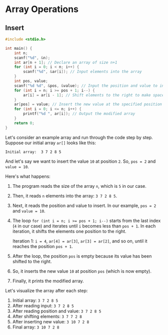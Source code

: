 # Array Operations

## Insert

```c
#include <stdio.h>

int main() {
    int n;
    scanf("%d", &n);
    int ar[n + 1]; // Declare an array of size n+1
    for (int i = 0; i < n; i++) {
        scanf("%d", &ar[i]); // Input elements into the array
    }
    int pos, value;
    scanf("%d %d", &pos, &value); // Input the position and value to insert
    for (int i = n; i >= pos + 1; i--) {
        ar[i] = ar[i - 1]; // Shift elements to the right to make space
    }
    ar[pos] = value; // Insert the new value at the specified position
    for (int i = 0; i <= n; i++) {
        printf("%d ", ar[i]); // Output the modified array
    }
    return 0;
}
```

Let's consider an example array and run through the code step by step. Suppose our initial array `ar[]` looks like this:

```
Initial array:  3 7 2 8 5
```

And let's say we want to insert the value `10` at position `2`. So, `pos = 2` and `value = 10`.

Here's what happens:

1. The program reads the size of the array `n`, which is `5` in our case.

2. Then, it reads `n` elements into the array: `3 7 2 8 5`.

3. Next, it reads the position and value to insert. In our example, `pos = 2` and `value = 10`.

4. The loop `for (int i = n; i >= pos + 1; i--)` starts from the last index (`4` in our case) and iterates until `i` becomes less than `pos + 1`. In each iteration, it shifts the elements one position to the right.

   Iteration 1: `i = 4`, `ar[4] = ar[3]`, `ar[3] = ar[2]`, and so on, until it reaches the position `pos + 1`.

5. After the loop, the position `pos` is empty because its value has been shifted to the right.

6. So, it inserts the new value `10` at position `pos` (which is now empty).

7. Finally, it prints the modified array.

Let's visualize the array after each step:

1. Initial array: `3 7 2 8 5`
2. After reading input: `3 7 2 8 5`
3. After reading position and value: `3 7 2 8 5`
4. After shifting elements: `3 7 7 2 8`
5. After inserting new value: `3 10 7 2 8`
6. Final array: `3 10 7 2 8`
